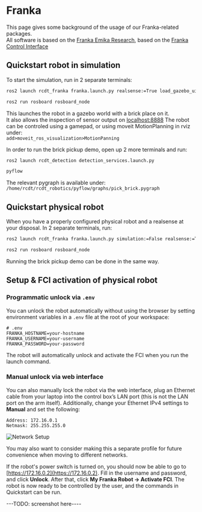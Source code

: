<!--
SPDX-FileCopyrightText: Alliander N. V.

SPDX-License-Identifier: Apache-2.0
-->

# Franka

This page gives some background of the usage of our Franka-related packages.  
All software is based on the [Franka Emika Research](https://franka.de/products), based on the [Franka Control Interface](https://frankaemika.github.io/docs/overview.html)

## Quickstart robot in simulation

To start the simulation, run in 2 separate terminals:  

```bash
ros2 launch rcdt_franka franka.launch.py realsense:=True load_gazebo_ui:=True
```

```bash
ros2 run rosboard rosboard_node
```

This launches the robot in a gazebo world with a brick place on it.  
It also allows the inspection of sensor output on [localhost:8888](http://localhost:8888)
The robot can be controled using a gamepad, or using moveit MotionPlanning in rviz under:  
`add>moveit_ros_visualization>MotionPanning`

In order to run the brick pickup demo, open up 2 more terminals and run:

```bash
ros2 launch rcdt_detection detection_services.launch.py
```

```bash
pyflow
```

The relevant pygraph is available under:  
`/home/rcdt/rcdt_robotics/pyflow/graphs/pick_brick.pygraph`

## Quickstart physical robot

When you have a properly configured physical robot and a realsense at your disposal. In 2 separate terminals, run:

```bash
ros2 launch rcdt_franka franka.launch.py simulation:=False realsense:=True
```

```bash
ros2 run rosboard rosboard_node
```

Running the brick pickup demo can be done in the same way.


## Setup & FCI activation of physical robot

### Programmatic unlock via `.env`

You can unlock the robot automatically without using the browser by setting environment variables in a `.env` file at the root of your workspace:

```dotenv
# .env
FRANKA_HOSTNAME=your-hostname
FRANKA_USERNAME=your-username
FRANKA_PASSWORD=your-password
```

The robot will automatically unlock and activate the FCI when you run the launch command.

### Manual unlock via web interface

You can also manually lock the robot via the web interface, plug an Ethernet cable from your laptop into the control box’s LAN port (this is not the LAN port on the arm itself).  Additionally, change your Ethernet IPv4 settings to **Manual** and set the following:

```text
Address: 172.16.0.1
Netmask: 255.255.255.0
```

![Network Setup](../img/franka/network.png)

You may also want to consider making this a separate profile for future convenience when moving to different networks.

If the robot's power switch is turned on, you should now be able to go to [https://172.16.0.2](https://172.16.0.2).
Fill in the username and password, and click **Unlock**. After that, click **My Franka Robot → Activate FCI**. The robot is now ready to be controlled by the user, and the commands in Quickstart can be run.

---TODO: screenshot here----
